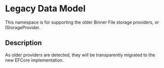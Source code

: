 # Legacy Data Model

This namespace is for supporting the older Binner File storage providers, or IStorageProvider.

## Description

As older providers are detected, they will be transparently migrated to the new EFCore implementation.
